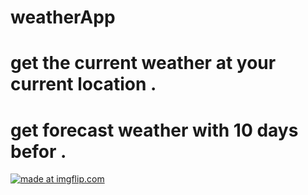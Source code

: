 # weatherApp
# get the current weather at your current location .
# get forecast weather with 10 days befor .


<a href="https://imgflip.com/gif/2gkurh"><img src="https://i.imgflip.com/2gkurh.gif" title="made at imgflip.com"/></a>
